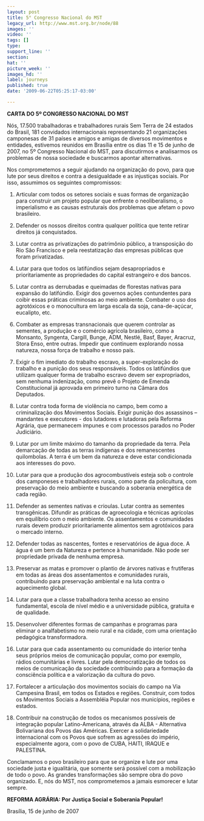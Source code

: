 ```yaml
---
layout: post
title: 5° Congresso Nacional do MST
legacy_url: http://www.mst.org.br/node/88
images: ''
video: ''
tags: []
type: 
support_line: ''
section: 
hat: ''
picture_week: ''
images_hd: ''
label: journeys
published: true
date: '2009-06-22T05:25:17-03:00'

---
```

<b>CARTA DO 5º CONGRESSO NACIONAL DO MST</b>

Nós, 17.500 trabalhadoras e trabalhadores rurais Sem Terra de 24 estados do Brasil, 181 convidados internacionais representando 21 organizações camponesas de 31 países e amigos e amigas de diversos movimentos e entidades, estivemos reunidos em Brasília entre os dias 11 e 15 de junho de 2007, no 5º Congresso Nacional do MST, para discutirmos e analisarmos os problemas de nossa sociedade e buscarmos apontar alternativas. 

Nos comprometemos a seguir ajudando na organização do povo, para que lute por seus direitos e contra a desigualdade e as injustiças sociais. Por isso, assumimos os seguintes compromissos:

1. Articular com todos os setores sociais e suas formas de organização para construir um projeto popular que enfrente o neoliberalismo, o imperialismo e as causas estruturais dos problemas que afetam o povo brasileiro. 

2. Defender os nossos direitos contra qualquer política que tente retirar direitos já conquistados.

3. Lutar contra as privatizações do patrimônio público, a transposição do Rio São Francisco e pela reestatização das empresas públicas que foram privatizadas. 

4. Lutar para que todos os latifúndios sejam desapropriados e prioritariamente as propriedades do capital estrangeiro e dos bancos.

5. Lutar contra as derrubadas e queimadas de florestas nativas para expansão do latifúndio. Exigir dos governos ações contundentes para coibir essas práticas criminosas ao meio ambiente. Combater o uso dos agrotóxicos e o monocultura em larga escala da soja, cana-de-açúcar, eucalipto, etc. 

6. Combater as empresas transnacionais que querem controlar as sementes, a produção e o comércio agrícola brasileiro, como a Monsanto, Syngenta, Cargill, Bunge, ADM, Nestlé, Basf, Bayer, Aracruz, Stora Enso, entre outras. Impedir que continuem explorando nossa natureza, nossa força de trabalho e nosso país. 

7. Exigir o fim imediato do trabalho escravo, a super-exploração do trabalho e a punição dos seus responsáveis. Todos os latifúndios que utilizam qualquer forma de trabalho escravo devem ser expropriados, sem nenhuma indenização, como prevê o Projeto de Emenda Constitucional já aprovada em primeiro turno na Câmara dos Deputados. 

8. Lutar contra toda forma de violência no campo, bem como a criminalização dos Movimentos Sociais. Exigir punição dos assassinos – mandantes e executores - dos lutadores e lutadoras pela Reforma Agrária, que permanecem impunes e com processos parados no Poder Judiciário. 

9. Lutar por um limite máximo do tamanho da propriedade da terra. Pela demarcação de todas as terras indígenas e dos remanescentes quilombolas. A terra é um bem da natureza e deve estar condicionada aos interesses do povo. 

10. Lutar para que a produção dos agrocombustíveis esteja sob o controle dos camponeses e trabalhadores rurais, como parte da policultura, com preservação do meio ambiente e buscando a soberania energética de cada região. 

11. Defender as sementes nativas e crioulas. Lutar contra as sementes transgênicas. Difundir as práticas de agroecologia e técnicas agrícolas em equilíbrio com o meio ambiente. Os assentamentos e comunidades rurais devem produzir prioritariamente alimentos sem agrotóxicos para o mercado interno. 

12. Defender todas as nascentes, fontes e reservatórios de água doce. A água é um bem da Natureza e pertence à humanidade. Não pode ser propriedade privada de nenhuma empresa.

13. Preservar as matas e promover o plantio de árvores nativas e frutíferas em todas as áreas dos assentamentos e comunidades rurais, contribuindo para preservação ambiental e na luta contra o aquecimento global. 

14. Lutar para que a classe trabalhadora tenha acesso ao ensino fundamental, escola de nível médio e a universidade pública, gratuita e de qualidade.

15. Desenvolver diferentes formas de campanhas e programas para eliminar o analfabetismo no meio rural e na cidade, com uma orientação pedagógica transformadora. 

16. Lutar para que cada assentamento ou comunidade do interior tenha seus próprios meios de comunicação popular, como por exemplo, rádios comunitárias e livres. Lutar pela democratização de todos os meios de comunicação da sociedade contribuindo para a formação da consciência política e a valorização da cultura do povo. 

17. Fortalecer a articulação dos movimentos sociais do campo na Via Campesina Brasil, em todos os Estados e regiões. Construir, com todos os Movimentos Sociais a Assembléia Popular nos municípios, regiões e estados. 

18. Contribuir na construção de todos os mecanismos possíveis de integração popular Latino-Americana, através da ALBA - Alternativa Bolivariana dos Povos das Américas. Exercer a solidariedade internacional com os Povos que sofrem as agressões do império, especialmente agora, com o povo de CUBA, HAITI, IRAQUE e PALESTINA. 

Conclamamos o povo brasileiro para que se organize e lute por uma sociedade justa e igualitária, que somente será possível com a mobilização de todo o povo. As grandes transformações são sempre obra do povo organizado. E, nós do MST, nos comprometemos a jamais esmorecer e lutar sempre. 

<b>REFORMA AGRÁRIA: Por Justiça Social e Soberania Popular!</b>

Brasília, 15 de junho de 2007
